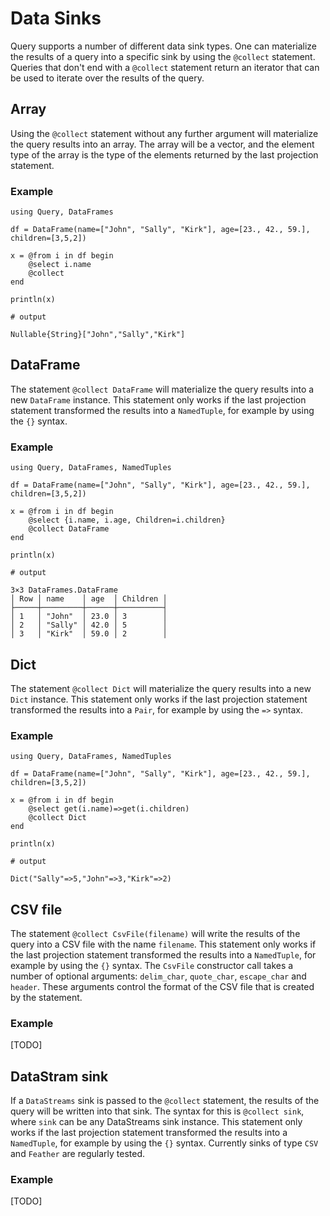 # Data Sinks

Query supports a number of different data sink types. One can materialize the results of a query into a specific sink by using the `@collect` statement. Queries that don't end with a `@collect` statement return an iterator that can be used to iterate over the results of the query.

## Array

Using the `@collect` statement without any further argument will materialize the query results into an array. The array will be a vector, and the element type of the array is the type of the elements returned by the last projection statement.

### Example

```jldoctest
using Query, DataFrames

df = DataFrame(name=["John", "Sally", "Kirk"], age=[23., 42., 59.], children=[3,5,2])

x = @from i in df begin
    @select i.name
    @collect
end

println(x)

# output

Nullable{String}["John","Sally","Kirk"]
```

## DataFrame

The statement `@collect DataFrame` will materialize the query results into a new `DataFrame` instance. This statement only works if the last projection statement transformed the results into a `NamedTuple`, for example by using the `{}` syntax.

### Example

```jldoctest
using Query, DataFrames, NamedTuples

df = DataFrame(name=["John", "Sally", "Kirk"], age=[23., 42., 59.], children=[3,5,2])

x = @from i in df begin
    @select {i.name, i.age, Children=i.children}
    @collect DataFrame
end

println(x)

# output

3×3 DataFrames.DataFrame
│ Row │ name    │ age  │ Children │
├─────┼─────────┼──────┼──────────┤
│ 1   │ "John"  │ 23.0 │ 3        │
│ 2   │ "Sally" │ 42.0 │ 5        │
│ 3   │ "Kirk"  │ 59.0 │ 2        │
```

## Dict

The statement `@collect Dict` will materialize the query results into a new `Dict` instance. This statement only works if the last projection statement transformed the results into a `Pair`, for example by using the `=>` syntax.

### Example

````jldoctest
using Query, DataFrames, NamedTuples

df = DataFrame(name=["John", "Sally", "Kirk"], age=[23., 42., 59.], children=[3,5,2])

x = @from i in df begin
    @select get(i.name)=>get(i.children)
    @collect Dict
end

println(x)

# output

Dict("Sally"=>5,"John"=>3,"Kirk"=>2)
````

## CSV file

The statement `@collect CsvFile(filename)` will write the results of the query into a CSV file with the name `filename`. This statement only works if the last projection statement transformed the results into a `NamedTuple`, for example by using the `{}` syntax. The `CsvFile` constructor call takes a number of optional arguments: `delim_char`, `quote_char`, `escape_char` and `header`. These arguments control the format of the CSV file that is created by the statement.

### Example

[TODO]

## DataStram sink

If a `DataStreams` sink is passed to the `@collect` statement, the results of the query will be written into that sink. The syntax for this is `@collect sink`, where `sink` can be any DataStreams sink instance. This statement only works if the last projection statement transformed the results into a `NamedTuple`, for example by using the `{}` syntax. Currently sinks of type `CSV` and `Feather` are regularly tested.

### Example

[TODO]
